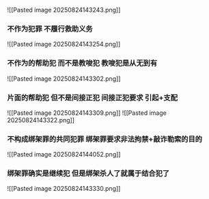 ![[Pasted image 20250824143243.png]]
### 不作为犯罪 不履行救助义务
![[Pasted image 20250824143254.png]]
### 不作为的帮助犯 而不是教唆犯 教唆犯是从无到有

![[Pasted image 20250824143302.png]]
### 片面的帮助犯 但不是间接正犯 间接正犯要求 引起+支配
![[Pasted image 20250824143309.png]]
![[Pasted image 20250824143322.png]]
### 不构成绑架罪的共同犯罪  绑架罪要求非法拘禁+敲诈勒索的目的


![[Pasted image 20250824144052.png]]
### 绑架罪确实是继续犯  但是绑架杀人了就属于结合犯了

![[Pasted image 20250824143330.png]]


